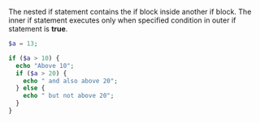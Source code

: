 The nested if statement contains the if block inside another if block. The inner if statement executes only when specified condition in outer if statement is **true**.
```php
$a = 13;

if ($a > 10) {
  echo "Above 10";
  if ($a > 20) {
    echo " and also above 20";
  } else {
    echo " but not above 20";
  }
}
```